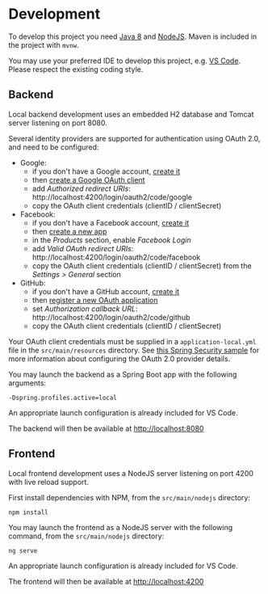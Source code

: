 # Development

To develop this project you need [Java 8](https://adoptopenjdk.net) and [NodeJS](https://nodejs.org). Maven is included in the project with `mvnw`.

You may use your preferred IDE to develop this project, e.g. [VS Code](https://code.visualstudio.com). Please respect the existing coding style.

## Backend 

Local backend development uses an embedded H2 database and Tomcat server listening on port 8080.

Several identity providers are supported for authentication using OAuth 2.0, and need to be configured:
- Google:
  - if you don't have a Google account, [create it](https://support.google.com/accounts/answer/27441)
  - then [create a Google OAuth client](https://developers.google.com/identity/protocols/OAuth2WebServer#creatingcred)
  - add _Authorized redirect URIs_: http://localhost:4200/login/oauth2/code/google
  - copy the OAuth client credentials (clientID / clientSecret)
- Facebook:
  - if you don't have a Facebook account, [create it](https://www.facebook.com/r.php)
  - then [create a new app](https://developers.facebook.com/apps)
  - in the _Products_ section, enable _Facebook Login_
  - add _Valid OAuth redirect URIs_: http://localhost:4200/login/oauth2/code/facebook
  - copy the OAuth client credentials (clientID / clientSecret) from the _Settings > General_ section
- GitHub:
  - if you don't have a GitHub account, [create it](https://github.com/join)
  - then [register a new OAuth application](https://github.com/settings/applications/new)
  - set _Authorization callback URL_: http://localhost:4200/login/oauth2/code/github
  - copy the OAuth client credentials (clientID / clientSecret)

Your OAuth client credentials must be supplied in a `application-local.yml` file in the `src/main/resources` directory.
See [this Spring Security sample](https://github.com/spring-projects/spring-security/tree/5.1.x/samples/boot/oauth2login) for more information about configuring the OAuth 2.0 provider details.

You may launch the backend as a Spring Boot app with the following arguments:

    -Dspring.profiles.active=local

An appropriate launch configuration is already included for VS Code.

The backend will then be available at [http://localhost:8080](http://localhost:8080)

## Frontend

Local frontend development uses a NodeJS server listening on port 4200 with live reload support.

First install dependencies with NPM, from the `src/main/nodejs` directory:

    npm install

You may launch the frontend as a NodeJS server with the following command, from the `src/main/nodejs` directory:

    ng serve

An appropriate launch configuration is already included for VS Code.

The frontend will then be available at [http://localhost:4200](http://localhost:4200)
